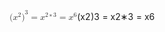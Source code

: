 <span class="katex"><span class="katex-mathml"><math xmlns="http://www.w3.org/1998/Math/MathML"><semantics><mrow><msup><mrow><mo stretchy="false">(</mo><msup><mi>x</mi><mn>2</mn></msup><mo stretchy="false">)</mo></mrow><mn>3</mn></msup><mo>=</mo><msup><mi>x</mi><mrow><mn>2</mn><mo>∗</mo><mn>3</mn></mrow></msup><mo>=</mo><msup><mi>x</mi><mn>6</mn></msup></mrow><annotation encoding="application/x-tex">{(x^2)}^3 = x^{2*3} = x^6</annotation></semantics></math></span><span class="katex-html" aria-hidden="true"><span class="base"><span class="strut" style="height:1.268116em;vertical-align:-0.25em;"></span><span class="mord"><span class="mord"><span class="mopen">(</span><span class="mord"><span class="mord mathnormal">x</span><span class="msupsub"><span class="vlist-t"><span class="vlist-r"><span class="vlist" style="height:0.8141079999999999em;"><span style="top:-3.063em;margin-right:0.05em;"><span class="pstrut" style="height:2.7em;"></span><span class="sizing reset-size6 size3 mtight"><span class="mord mtight">2</span></span></span></span></span></span></span></span><span class="mclose">)</span></span><span class="msupsub"><span class="vlist-t"><span class="vlist-r"><span class="vlist" style="height:1.018116em;"><span style="top:-3.267008em;margin-right:0.05em;"><span class="pstrut" style="height:2.7em;"></span><span class="sizing reset-size6 size3 mtight"><span class="mord mtight">3</span></span></span></span></span></span></span></span><span class="mspace" style="margin-right:0.2777777777777778em;"></span><span class="mrel">=</span><span class="mspace" style="margin-right:0.2777777777777778em;"></span></span><span class="base"><span class="strut" style="height:0.8141079999999999em;vertical-align:0em;"></span><span class="mord"><span class="mord mathnormal">x</span><span class="msupsub"><span class="vlist-t"><span class="vlist-r"><span class="vlist" style="height:0.8141079999999999em;"><span style="top:-3.063em;margin-right:0.05em;"><span class="pstrut" style="height:2.7em;"></span><span class="sizing reset-size6 size3 mtight"><span class="mord mtight"><span class="mord mtight">2</span><span class="mbin mtight">∗</span><span class="mord mtight">3</span></span></span></span></span></span></span></span></span><span class="mspace" style="margin-right:0.2777777777777778em;"></span><span class="mrel">=</span><span class="mspace" style="margin-right:0.2777777777777778em;"></span></span><span class="base"><span class="strut" style="height:0.8141079999999999em;vertical-align:0em;"></span><span class="mord"><span class="mord mathnormal">x</span><span class="msupsub"><span class="vlist-t"><span class="vlist-r"><span class="vlist" style="height:0.8141079999999999em;"><span style="top:-3.063em;margin-right:0.05em;"><span class="pstrut" style="height:2.7em;"></span><span class="sizing reset-size6 size3 mtight"><span class="mord mtight">6</span></span></span></span></span></span></span></span></span></span></span>
